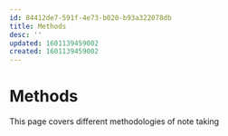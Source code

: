 ```yaml
---
id: 84412de7-591f-4e73-b020-b93a322078db
title: Methods
desc: ''
updated: 1601139459002
created: 1601139459002
---
```


# Methods

This page covers different methodologies of note taking
